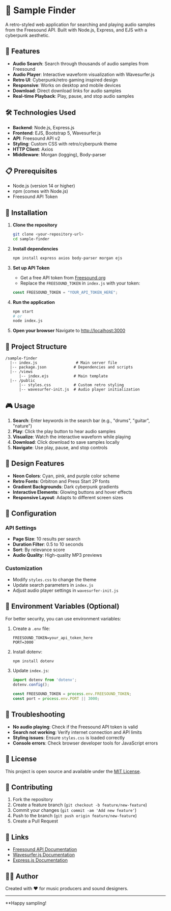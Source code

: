 # 🎵 Sample Finder

A retro-styled web application for searching and playing audio samples from the Freesound API. Built with Node.js, Express, and EJS with a cyberpunk aesthetic.

## 🌟 Features

- **Audio Search**: Search through thousands of audio samples from Freesound
- **Audio Player**: Interactive waveform visualization with Wavesurfer.js
- **Retro UI**: Cyberpunk/retro gaming inspired design
- **Responsive**: Works on desktop and mobile devices
- **Download**: Direct download links for audio samples
- **Real-time Playback**: Play, pause, and stop audio samples

## 🛠️ Technologies Used

- **Backend**: Node.js, Express.js
- **Frontend**: EJS, Bootstrap 5, Wavesurfer.js
- **API**: Freesound API v2
- **Styling**: Custom CSS with retro/cyberpunk theme
- **HTTP Client**: Axios
- **Middleware**: Morgan (logging), Body-parser

## 📋 Prerequisites

- Node.js (version 14 or higher)
- npm (comes with Node.js)
- Freesound API Token

## 🚀 Installation

1. **Clone the repository**
   ```bash
   git clone <your-repository-url>
   cd sample-finder
   ```

2. **Install dependencies**
   ```bash
   npm install express axios body-parser morgan ejs
   ```

3. **Set up API Token**
   - Get a free API token from [Freesound.org](https://freesound.org/help/developers/)
   - Replace the `FREESOUND_TOKEN` in `index.js` with your token:
   ```javascript
   const FREESOUND_TOKEN = "YOUR_API_TOKEN_HERE";
   ```

4. **Run the application**
   ```bash
   npm start
   # or
   node index.js
   ```

5. **Open your browser**
   Navigate to [http://localhost:3000](http://localhost:3000)

## 📂 Project Structure

```
/sample-finder
  |-- index.js                 # Main server file
  |-- package.json            # Dependencies and scripts
  |-- /views
      |-- index.ejs           # Main template
  |-- /public
      |-- styles.css          # Custom retro styling
      |-- wavesurfer-init.js  # Audio player initialization
```

## 🎮 Usage

1. **Search**: Enter keywords in the search bar (e.g., "drums", "guitar", "nature")
2. **Play**: Click the play button to hear audio samples
3. **Visualize**: Watch the interactive waveform while playing
4. **Download**: Click download to save samples locally
5. **Navigate**: Use play, pause, and stop controls

## 🎨 Design Features

- **Neon Colors**: Cyan, pink, and purple color scheme
- **Retro Fonts**: Orbitron and Press Start 2P fonts
- **Gradient Backgrounds**: Dark cyberpunk gradients
- **Interactive Elements**: Glowing buttons and hover effects
- **Responsive Layout**: Adapts to different screen sizes

## 🔧 Configuration

### API Settings
- **Page Size**: 10 results per search
- **Duration Filter**: 0.5 to 10 seconds
- **Sort**: By relevance score
- **Audio Quality**: High-quality MP3 previews

### Customization
- Modify `styles.css` to change the theme
- Update search parameters in `index.js`
- Adjust audio player settings in `wavesurfer-init.js`

## 📝 Environment Variables (Optional)

For better security, you can use environment variables:

1. Create a `.env` file:
   ```
   FREESOUND_TOKEN=your_api_token_here
   PORT=3000
   ```

2. Install dotenv:
   ```bash
   npm install dotenv
   ```

3. Update `index.js`:
   ```javascript
   import dotenv from 'dotenv';
   dotenv.config();
   
   const FREESOUND_TOKEN = process.env.FREESOUND_TOKEN;
   const port = process.env.PORT || 3000;
   ```

## 🐛 Troubleshooting

- **No audio playing**: Check if the Freesound API token is valid
- **Search not working**: Verify internet connection and API limits
- **Styling issues**: Ensure `styles.css` is loaded correctly
- **Console errors**: Check browser developer tools for JavaScript errors

## 📄 License

This project is open source and available under the [MIT License](LICENSE).

## 🤝 Contributing

1. Fork the repository
2. Create a feature branch (`git checkout -b feature/new-feature`)
3. Commit your changes (`git commit -am 'Add new feature'`)
4. Push to the branch (`git push origin feature/new-feature`)
5. Create a Pull Request

## 🔗 Links

- [Freesound API Documentation](https://freesound.org/docs/api/)
- [Wavesurfer.js Documentation](https://wavesurfer-js.org/)
- [Express.js Documentation](https://expressjs.com/)

## 👨‍💻 Author

Created with ❤️ for music producers and sound designers.

---

**Happy sampling!